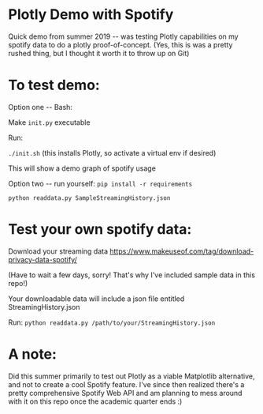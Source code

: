 # Plotly Demo with Spotify
Quick demo from summer 2019 -- was testing Plotly capabilities on my spotify data to do a plotly proof-of-concept.
(Yes, this is was a pretty rushed thing, but I thought it worth it to throw up on Git)

# To test demo:

Option one -- Bash:

Make `init.py` executable 

Run: 

`./init.sh` (this installs Plotly, so activate a virtual env if desired)

This will show a demo graph of spotify usage

Option two -- run yourself:
  `pip install -r requirements`
  
  `python readdata.py SampleStreamingHistory.json` 
  
  
# Test your own spotify data:

Download your streaming data
https://www.makeuseof.com/tag/download-privacy-data-spotify/

(Have to wait a few days, sorry! That's why I've included sample data in this repo!)

Your downloadable data will include a json file entitled StreamingHistory.json


Run:
`python readdata.py /path/to/your/StreamingHistory.json`
  
# A note:
Did this summer primarily to test out Plotly as a viable Matplotlib alternative, and not to create a cool Spotify feature.
I've since then realized there's a pretty comprehensive Spotify Web API and am planning to mess around with it on this repo once 
the academic quarter ends :)

